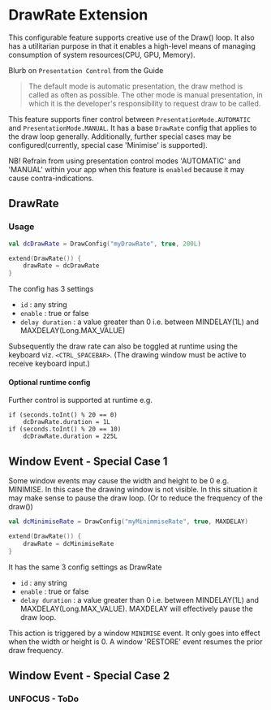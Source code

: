 # DrawRate Extension

This configurable feature supports creative use of the Draw() loop. 
It also has a utilitarian purpose in that it enables a high-level means of managing consumption of system resources(CPU, GPU, Memory).

Blurb on `Presentation Control` from the Guide
> The default mode is automatic presentation, the draw method is called as often as possible. The other mode is manual presentation, in which it is the developer's responsibility to request draw to be called.

This feature supports finer control between `PresentationMode.AUTOMATIC` and `PresentationMode.MANUAL`.
It has a base `DrawRate` config that applies to the draw loop generally. 
Additionally, further special cases may be configured(currently, special case 'Minimise' is supported).

NB! Refrain from using presentation control modes 'AUTOMATIC' and 'MANUAL' within your app when this feature is `enabled` because it may cause contra-indications.  
 
## DrawRate
### Usage

```kotlin
val dcDrawRate = DrawConfig("myDrawRate", true, 200L)

extend(DrawRate()) {
    drawRate = dcDrawRate
}
```   

The config has 3 settings
- `id` : any string
- `enable` : true or false
- `delay duration` : a value greater than 0 i.e. between MINDELAY(1L) and MAXDELAY(Long.MAX_VALUE)

Subsequently the draw rate can also be toggled at runtime using the keyboard viz.
`<CTRL_SPACEBAR>`. (The drawing window must be active to receive keyboard input.)



#### Optional runtime config
Further control is supported at runtime e.g.
```
if (seconds.toInt() % 20 == 0)
    dcDrawRate.duration = 1L
if (seconds.toInt() % 20 == 10)
    dcDrawRate.duration = 225L
```
     
       
## Window Event - Special Case 1 
Some window events may cause the width and height to be 0 e.g. MINIMISE. 
In this case the drawing window is not visible. 
In this situation it may make sense to pause the draw loop. 
(Or to reduce the frequency of the draw())

```kotlin
val dcMinimiseRate = DrawConfig("myMinimmiseRate", true, MAXDELAY)

extend(DrawRate()) {
    drawRate = dcMinimiseRate
}
```   

It has the same 3 config settings as DrawRate
- `id` : any string
- `enable` : true or false
- `delay duration` : a value greater than 0 i.e. between MINDELAY(1L) and MAXDELAY(Long.MAX_VALUE). 
MAXDELAY will effectively pause the draw loop. 

This action is triggered by a window `MINIMISE` event. It only goes into effect when the width or height is 0. 
A window 'RESTORE' event resumes the prior draw frequency. 
 
 
## Window Event - Special Case 2
### UNFOCUS - ToDo 